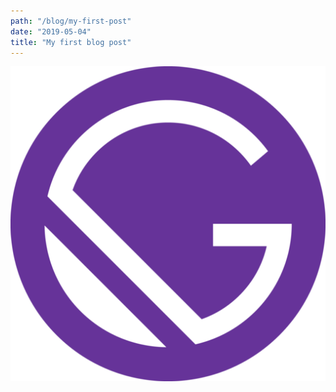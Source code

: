 ```yaml
---
path: "/blog/my-first-post"
date: "2019-05-04"
title: "My first blog post"
---
```


![Awesome image](my-awesome-image.png)
